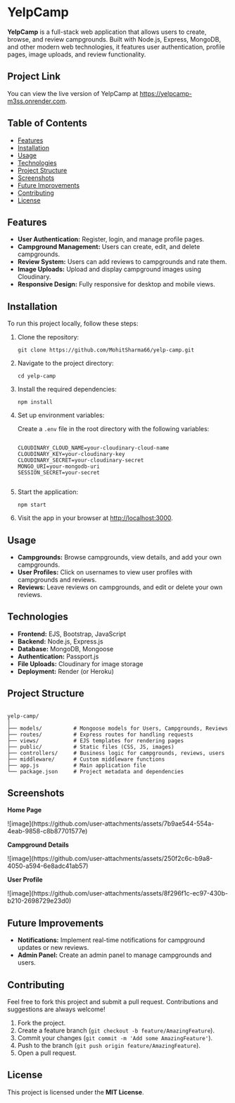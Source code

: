 <h1><b>YelpCamp</b></h1>

<p><b>YelpCamp</b> is a full-stack web application that allows users to create, browse, and review campgrounds. Built with Node.js, Express, MongoDB, and other modern web technologies, it features user authentication, profile pages, image uploads, and review functionality.</p>

<h2><b>Project Link</b></h2>
<p>You can view the live version of YelpCamp at <a href="https://yelpcamp-m3ss.onrender.com">https://yelpcamp-m3ss.onrender.com</a>.</p>

<h2><b>Table of Contents</b></h2>
<ul>
  <li><a href="#features">Features</a></li>
  <li><a href="#installation">Installation</a></li>
  <li><a href="#usage">Usage</a></li>
  <li><a href="#technologies">Technologies</a></li>
  <li><a href="#project-structure">Project Structure</a></li>
  <li><a href="#screenshots">Screenshots</a></li>
  <li><a href="#future-improvements">Future Improvements</a></li>
  <li><a href="#contributing">Contributing</a></li>
  <li><a href="#license">License</a></li>
</ul>

<h2 id="features"><b>Features</b></h2>
<ul>
  <li><b>User Authentication:</b> Register, login, and manage profile pages.</li>
  <li><b>Campground Management:</b> Users can create, edit, and delete campgrounds.</li>
  <li><b>Review System:</b> Users can add reviews to campgrounds and rate them.</li>
  <li><b>Image Uploads:</b> Upload and display campground images using Cloudinary.</li>
  <li><b>Responsive Design:</b> Fully responsive for desktop and mobile views.</li>
</ul>

<h2 id="installation"><b>Installation</b></h2>
<p>To run this project locally, follow these steps:</p>

<ol>
  <li>Clone the repository:
    <pre><code>git clone https://github.com/MohitSharma66/yelp-camp.git</code></pre>
  </li>
  <li>Navigate to the project directory:
    <pre><code>cd yelp-camp</code></pre>
  </li>
  <li>Install the required dependencies:
    <pre><code>npm install</code></pre>
  </li>
  <li>Set up environment variables:
    <p>Create a <code>.env</code> file in the root directory with the following variables:</p>
    <pre><code>
CLOUDINARY_CLOUD_NAME=your-cloudinary-cloud-name
CLOUDINARY_KEY=your-cloudinary-key
CLOUDINARY_SECRET=your-cloudinary-secret
MONGO_URI=your-mongodb-uri
SESSION_SECRET=your-secret
    </code></pre>
  </li>
  <li>Start the application:
    <pre><code>npm start</code></pre>
  </li>
  <li>Visit the app in your browser at <a href="http://localhost:3000">http://localhost:3000</a>.</li>
</ol>

<h2 id="usage"><b>Usage</b></h2>
<ul>
  <li><b>Campgrounds:</b> Browse campgrounds, view details, and add your own campgrounds.</li>
  <li><b>User Profiles:</b> Click on usernames to view user profiles with campgrounds and reviews.</li>
  <li><b>Reviews:</b> Leave reviews on campgrounds, and edit or delete your own reviews.</li>
</ul>

<h2 id="technologies"><b>Technologies</b></h2>
<ul>
  <li><b>Frontend:</b> EJS, Bootstrap, JavaScript</li>
  <li><b>Backend:</b> Node.js, Express.js</li>
  <li><b>Database:</b> MongoDB, Mongoose</li>
  <li><b>Authentication:</b> Passport.js</li>
  <li><b>File Uploads:</b> Cloudinary for image storage</li>
  <li><b>Deployment:</b> Render (or Heroku)</li>
</ul>

<h2 id="project-structure"><b>Project Structure</b></h2>
<pre><code>
yelp-camp/
│
├── models/          # Mongoose models for Users, Campgrounds, Reviews
├── routes/          # Express routes for handling requests
├── views/           # EJS templates for rendering pages
├── public/          # Static files (CSS, JS, images)
├── controllers/     # Business logic for campgrounds, reviews, users
├── middleware/      # Custom middleware functions
├── app.js           # Main application file
└── package.json     # Project metadata and dependencies
</code></pre>

<h2 id="screenshots"><b>Screenshots</b></h2>
<p><b>Home Page</b></p>
![image](https://github.com/user-attachments/assets/7b9ae544-554a-4eab-9858-c8b87701577e)

<p><b>Campground Details</b></p>
![image](https://github.com/user-attachments/assets/250f2c6c-b9a8-4050-a594-6e8adc41ab57)

<p><b>User Profile</b></p>
![image](https://github.com/user-attachments/assets/8f296f1c-ec97-430b-b210-2698729e23d0)


<h2 id="future-improvements"><b>Future Improvements</b></h2>
<ul>
  <li><b>Notifications:</b> Implement real-time notifications for campground updates or new reviews.</li>
  <li><b>Admin Panel:</b> Create an admin panel to manage campgrounds and users.</li>
</ul>

<h2 id="contributing"><b>Contributing</b></h2>
<p>Feel free to fork this project and submit a pull request. Contributions and suggestions are always welcome!</p>

<ol>
  <li>Fork the project.</li>
  <li>Create a feature branch (<code>git checkout -b feature/AmazingFeature</code>).</li>
  <li>Commit your changes (<code>git commit -m 'Add some AmazingFeature'</code>).</li>
  <li>Push to the branch (<code>git push origin feature/AmazingFeature</code>).</li>
  <li>Open a pull request.</li>
</ol>

<h2 id="license"><b>License</b></h2>
<p>This project is licensed under the <b>MIT License</b>.</p>
